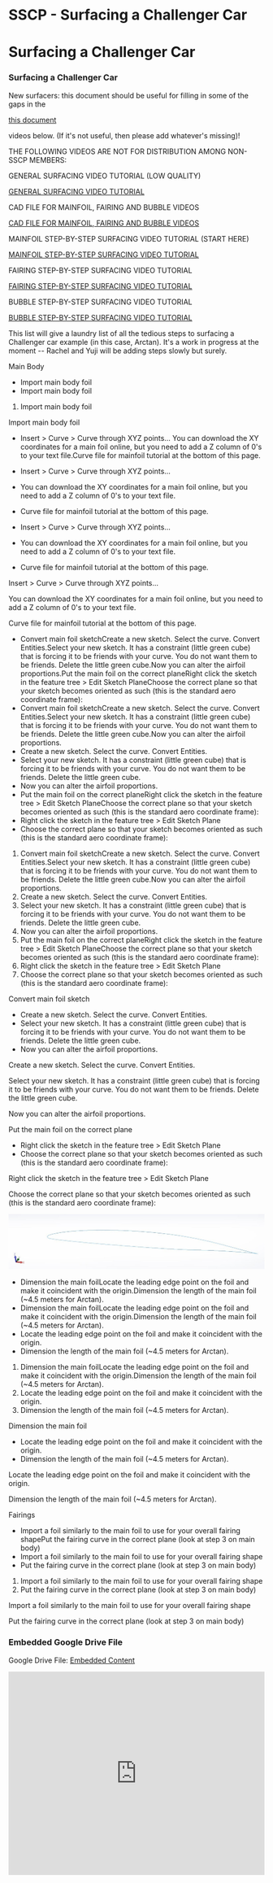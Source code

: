# SSCP - Surfacing a Challenger Car

# Surfacing a Challenger Car

### Surfacing a Challenger Car

[](#h.m5g1jehf92ae)

New surfacers: this document should be useful for filling in some of the gaps in the

[ this document](https://drive.google.com/open?id=16KT90cmzzyzOKjBzOxiStB29ZZRrAOJbZKlwZrXDzVs)

videos below. (If it's not useful, then please add whatever's missing)!

THE FOLLOWING VIDEOS ARE NOT FOR DISTRIBUTION AMONG NON-SSCP MEMBERS:

GENERAL SURFACING VIDEO TUTORIAL (LOW QUALITY)

[GENERAL SURFACING VIDEO TUTORIAL](https://www.youtube.com/watch?v=HdpjFxuWt0Q)

CAD FILE FOR MAINFOIL, FAIRING AND BUBBLE VIDEOS

[CAD FILE FOR MAINFOIL, FAIRING AND BUBBLE VIDEOS](https://drive.google.com/a/stanford.edu/file/d/0B5DOOxTyn3aua2RHMGgxR2R5SVU/view?usp=sharing)

MAINFOIL STEP-BY-STEP SURFACING VIDEO TUTORIAL (START HERE)

[MAINFOIL STEP-BY-STEP SURFACING VIDEO TUTORIAL](https://youtu.be/w5MiLGjJ7wk)

FAIRING STEP-BY-STEP SURFACING VIDEO TUTORIAL

[FAIRING STEP-BY-STEP SURFACING VIDEO TUTORIAL](https://youtu.be/a6TOyiEUvCg)

BUBBLE STEP-BY-STEP SURFACING VIDEO TUTORIAL

[BUBBLE STEP-BY-STEP SURFACING VIDEO TUTORIAL](https://youtu.be/76E9iF-_fEw)

This list will give a laundry list of all the tedious steps to surfacing a Challenger car example (in this case, Arctan). It's a work in progress at the moment -- Rachel and Yuji will be adding steps slowly but surely.

Main Body

* Import main body foil
* Import main body foil

1. Import main body foil

Import main body foil

* Insert > Curve > Curve through XYZ points... You can download the XY coordinates for a main foil online, but you need to add a Z column of 0's to your text file.Curve file for mainfoil tutorial at the bottom of this page.
* Insert > Curve > Curve through XYZ points... 
* You can download the XY coordinates for a main foil online, but you need to add a Z column of 0's to your text file.
* Curve file for mainfoil tutorial at the bottom of this page.

* Insert > Curve > Curve through XYZ points... 
* You can download the XY coordinates for a main foil online, but you need to add a Z column of 0's to your text file.
* Curve file for mainfoil tutorial at the bottom of this page.

Insert > Curve > Curve through XYZ points... 

You can download the XY coordinates for a main foil online, but you need to add a Z column of 0's to your text file.

Curve file for mainfoil tutorial at the bottom of this page.

* Convert main foil sketchCreate a new sketch. Select the curve. Convert Entities.Select your new sketch. It has a constraint (little green cube) that is forcing it to be friends with your curve. You do not want them to be friends. Delete the little green cube.Now you can alter the airfoil proportions.Put the main foil on the correct planeRight click the sketch in the feature tree > Edit Sketch PlaneChoose the correct plane so that your sketch becomes oriented as such (this is the standard aero coordinate frame):
* Convert main foil sketchCreate a new sketch. Select the curve. Convert Entities.Select your new sketch. It has a constraint (little green cube) that is forcing it to be friends with your curve. You do not want them to be friends. Delete the little green cube.Now you can alter the airfoil proportions.
* Create a new sketch. Select the curve. Convert Entities.
* Select your new sketch. It has a constraint (little green cube) that is forcing it to be friends with your curve. You do not want them to be friends. Delete the little green cube.
* Now you can alter the airfoil proportions.
* Put the main foil on the correct planeRight click the sketch in the feature tree > Edit Sketch PlaneChoose the correct plane so that your sketch becomes oriented as such (this is the standard aero coordinate frame):
* Right click the sketch in the feature tree > Edit Sketch Plane
* Choose the correct plane so that your sketch becomes oriented as such (this is the standard aero coordinate frame):

1. Convert main foil sketchCreate a new sketch. Select the curve. Convert Entities.Select your new sketch. It has a constraint (little green cube) that is forcing it to be friends with your curve. You do not want them to be friends. Delete the little green cube.Now you can alter the airfoil proportions.
2. Create a new sketch. Select the curve. Convert Entities.
3. Select your new sketch. It has a constraint (little green cube) that is forcing it to be friends with your curve. You do not want them to be friends. Delete the little green cube.
4. Now you can alter the airfoil proportions.
5. Put the main foil on the correct planeRight click the sketch in the feature tree > Edit Sketch PlaneChoose the correct plane so that your sketch becomes oriented as such (this is the standard aero coordinate frame):
6. Right click the sketch in the feature tree > Edit Sketch Plane
7. Choose the correct plane so that your sketch becomes oriented as such (this is the standard aero coordinate frame):

Convert main foil sketch

* Create a new sketch. Select the curve. Convert Entities.
* Select your new sketch. It has a constraint (little green cube) that is forcing it to be friends with your curve. You do not want them to be friends. Delete the little green cube.
* Now you can alter the airfoil proportions.

Create a new sketch. Select the curve. Convert Entities.

Select your new sketch. It has a constraint (little green cube) that is forcing it to be friends with your curve. You do not want them to be friends. Delete the little green cube.

Now you can alter the airfoil proportions.

Put the main foil on the correct plane

* Right click the sketch in the feature tree > Edit Sketch Plane
* Choose the correct plane so that your sketch becomes oriented as such (this is the standard aero coordinate frame):

Right click the sketch in the feature tree > Edit Sketch Plane

Choose the correct plane so that your sketch becomes oriented as such (this is the standard aero coordinate frame):

![](../../../../assets/image_55800dc347.jpg)

* Dimension the main foilLocate the leading edge point on the foil and make it coincident with the origin.Dimension the length of the main foil (~4.5 meters for Arctan).
* Dimension the main foilLocate the leading edge point on the foil and make it coincident with the origin.Dimension the length of the main foil (~4.5 meters for Arctan).
* Locate the leading edge point on the foil and make it coincident with the origin.
* Dimension the length of the main foil (~4.5 meters for Arctan).

1. Dimension the main foilLocate the leading edge point on the foil and make it coincident with the origin.Dimension the length of the main foil (~4.5 meters for Arctan).
2. Locate the leading edge point on the foil and make it coincident with the origin.
3. Dimension the length of the main foil (~4.5 meters for Arctan).

Dimension the main foil

* Locate the leading edge point on the foil and make it coincident with the origin.
* Dimension the length of the main foil (~4.5 meters for Arctan).

Locate the leading edge point on the foil and make it coincident with the origin.

Dimension the length of the main foil (~4.5 meters for Arctan).

Fairings

* Import a foil similarly to the main foil to use for your overall fairing shapePut the fairing curve in the correct plane (look at step 3 on main body)
* Import a foil similarly to the main foil to use for your overall fairing shape
* Put the fairing curve in the correct plane (look at step 3 on main body)

1. Import a foil similarly to the main foil to use for your overall fairing shape
2. Put the fairing curve in the correct plane (look at step 3 on main body)

Import a foil similarly to the main foil to use for your overall fairing shape

Put the fairing curve in the correct plane (look at step 3 on main body)

[](https://drive.google.com/folderview?id=1Oi1VdHm38y058lcULxNTILZ2pE8VYF8k)

### Embedded Google Drive File

Google Drive File: [Embedded Content](https://drive.google.com/embeddedfolderview?id=1Oi1VdHm38y058lcULxNTILZ2pE8VYF8k#list)

<iframe width="100%" height="400" src="https://drive.google.com/embeddedfolderview?id=1Oi1VdHm38y058lcULxNTILZ2pE8VYF8k#list" frameborder="0"></iframe>

